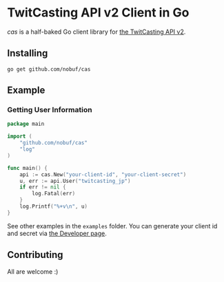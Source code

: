 # TwitCasting API v2 Client in Go

*cas* is a half-baked Go client library for [the TwitCasting API v2](http://apiv2-doc.twitcasting.tv/).

## Installing

```shell
go get github.com/nobuf/cas
```

## Example

### Getting User Information

```go
package main

import (
	"github.com/nobuf/cas"
	"log"
)

func main() {
	api := cas.New("your-client-id", "your-client-secret")
	u, err := api.User("twitcasting_jp")
	if err != nil {
		log.Fatal(err)
	}
	log.Printf("%+v\n", u)
}

```
See other examples in the `examples` folder. You can generate your client id and secret via [the Developer page](https://ssl.twitcasting.tv/developer.php).

## Contributing

All are welcome :)
